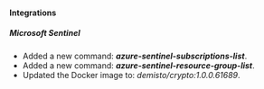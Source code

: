 
#### Integrations

##### Microsoft Sentinel

- Added a new command: ***azure-sentinel-subscriptions-list***.
- Added a new command: ***azure-sentinel-resource-group-list***.
- Updated the Docker image to: *demisto/crypto:1.0.0.61689*.
